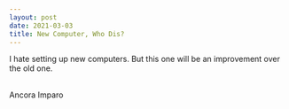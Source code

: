 ```yaml
---
layout: post
date: 2021-03-03
title: New Computer, Who Dis?
---
```


I hate setting up new computers. But this one will be an improvement over the old one.

<br />
Ancora Imparo
